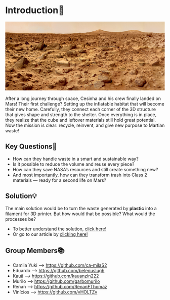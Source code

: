# Introduction🚀  
![Mars](https://github.com/ca-milaS2/E.B.M/blob/main/docs/images/pia02405.webp)

After a long journey through space, Cesinha and his crew finally landed on Mars!
Their first challenge? Setting up the inflatable habitat that will become their new home.
Carefully, they connect each corner of the 3D structure that gives shape and strength to the shelter. Once everything is in place, they realize that the cube and leftover materials still hold great potential.
Now the mission is clear: recycle, reinvent, and give new purpose to Martian waste!

## Key Questions🚩
- How can they handle waste in a smart and sustainable way?
- Is it possible to reduce the volume and reuse every piece?
- How can they save NASA’s resources and still create something new?
- And most importantly, how can they transform trash into Class 2 materials — ready for a second life on Mars?

## Solution💡
The main solution would be to turn the waste generated by **plastic** into a filament for 3D printer. But how would that be possible? What would the processes be?
- To better understand the solution, [click here!](http://tomars.earth/)
- Or go to our article by [clicking here!](https://github.com/ca-milaS2/E.B.M/blob/main/SpaceTrash%20Hack%20-%20Hackaton%202025%20-%20EBM%20(1).pdf)

## Group Members📚
- Camila Yuki —> https://github.com/ca-milaS2
- Eduardo —> https://github.com/belenuslugh
- Kauã —> https://github.com/kauanzin222
- Murilo —> https://github.com/garbomurilo
- Renan —> https://github.com/RenanFThomaz
- Vinícios —> https://github.com/vHOLTZv
